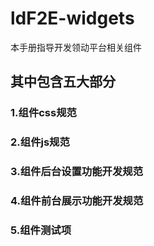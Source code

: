 # ldF2E-widgets
本手册指导开发领动平台相关组件

## 其中包含五大部分

### 1.组件css规范
### 2.组件js规范
### 3.组件后台设置功能开发规范
### 4.组件前台展示功能开发规范
### 5.组件测试项
